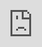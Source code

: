 ```yaml
---
title: 组合情景模拟
show_date: false

tags:
    - 组合
    - 模拟
    - 风险收益

categories:
    - 组合
---
```


<style>
iframe {
    /* height: 3000px; */
    left: 0;
    top: 0;
    position: absolute;
    width: 100vw;
    /* margin-left: 5vw;
    margin-right: -5vw; */
    overflow-y: hidden;
}
</style>


<iframe src="http://10.3.8.1:8878" width="100%" height="100%" frameborder="0" ></iframe>